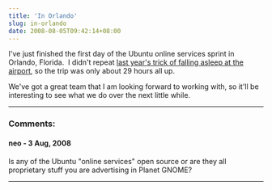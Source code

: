 ```yaml
---
title: 'In Orlando'
slug: in-orlando
date: 2008-08-05T09:42:14+08:00
---
```


I\'ve just finished the first day of the Ubuntu online services sprint
in Orlando, Florida.  I didn\'t repeat [last year\'s trick of falling
asleep at the airport](in-florida.md), so the trip was only about 29
hours all up.

We\'ve got a great team that I am looking forward to working with, so
it\'ll be interesting to see what we do over the next little while.

---
### Comments:
#### neo - <time datetime="2008-08-06 02:55:44">3 Aug, 2008</time>

Is any of the Ubuntu \"online services\" open source or are they all
proprietary stuff you are advertising in Planet GNOME?

---
